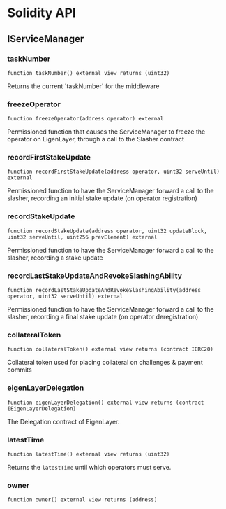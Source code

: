 # Solidity API

## IServiceManager

### taskNumber

```solidity
function taskNumber() external view returns (uint32)
```

Returns the current 'taskNumber' for the middleware

### freezeOperator

```solidity
function freezeOperator(address operator) external
```

Permissioned function that causes the ServiceManager to freeze the operator on EigenLayer, through a call to the Slasher contract

### recordFirstStakeUpdate

```solidity
function recordFirstStakeUpdate(address operator, uint32 serveUntil) external
```

Permissioned function to have the ServiceManager forward a call to the slasher, recording an initial stake update (on operator registration)

### recordStakeUpdate

```solidity
function recordStakeUpdate(address operator, uint32 updateBlock, uint32 serveUntil, uint256 prevElement) external
```

Permissioned function to have the ServiceManager forward a call to the slasher, recording a stake update

### recordLastStakeUpdateAndRevokeSlashingAbility

```solidity
function recordLastStakeUpdateAndRevokeSlashingAbility(address operator, uint32 serveUntil) external
```

Permissioned function to have the ServiceManager forward a call to the slasher, recording a final stake update (on operator deregistration)

### collateralToken

```solidity
function collateralToken() external view returns (contract IERC20)
```

Collateral token used for placing collateral on challenges & payment commits

### eigenLayerDelegation

```solidity
function eigenLayerDelegation() external view returns (contract IEigenLayerDelegation)
```

The Delegation contract of EigenLayer.

### latestTime

```solidity
function latestTime() external view returns (uint32)
```

Returns the `latestTime` until which operators must serve.

### owner

```solidity
function owner() external view returns (address)
```

